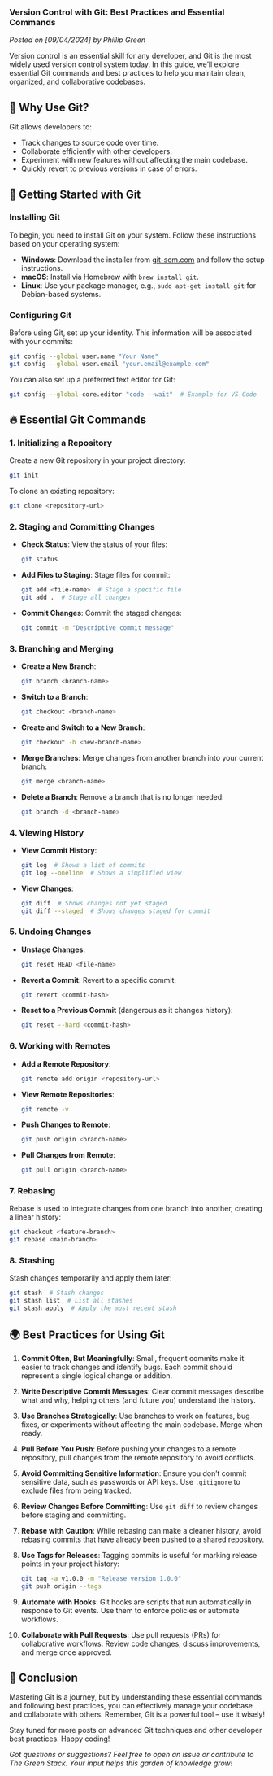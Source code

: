### Version Control with Git: Best Practices and Essential Commands

*Posted on [09/04/2024] by Phillip Green*

Version control is an essential skill for any developer, and Git is the most widely used version control system today. In this guide, we’ll explore essential Git commands and best practices to help you maintain clean, organized, and collaborative codebases.

## 🌟 Why Use Git?

Git allows developers to:
- Track changes to source code over time.
- Collaborate efficiently with other developers.
- Experiment with new features without affecting the main codebase.
- Quickly revert to previous versions in case of errors.

## 🚀 Getting Started with Git

### Installing Git

To begin, you need to install Git on your system. Follow these instructions based on your operating system:

- **Windows**: Download the installer from [git-scm.com](https://git-scm.com) and follow the setup instructions.
- **macOS**: Install via Homebrew with `brew install git`.
- **Linux**: Use your package manager, e.g., `sudo apt-get install git` for Debian-based systems.

### Configuring Git

Before using Git, set up your identity. This information will be associated with your commits:

```bash
git config --global user.name "Your Name"
git config --global user.email "your.email@example.com"
```

You can also set up a preferred text editor for Git:

```bash
git config --global core.editor "code --wait"  # Example for VS Code
```

## 🔥 Essential Git Commands

### 1. **Initializing a Repository**

Create a new Git repository in your project directory:

```bash
git init
```

To clone an existing repository:

```bash
git clone <repository-url>
```

### 2. **Staging and Committing Changes**

- **Check Status**: View the status of your files:

  ```bash
  git status
  ```

- **Add Files to Staging**: Stage files for commit:

  ```bash
  git add <file-name>  # Stage a specific file
  git add .  # Stage all changes
  ```

- **Commit Changes**: Commit the staged changes:

  ```bash
  git commit -m "Descriptive commit message"
  ```

### 3. **Branching and Merging**

- **Create a New Branch**: 

  ```bash
  git branch <branch-name>
  ```

- **Switch to a Branch**:

  ```bash
  git checkout <branch-name>
  ```

- **Create and Switch to a New Branch**:

  ```bash
  git checkout -b <new-branch-name>
  ```

- **Merge Branches**: Merge changes from another branch into your current branch:

  ```bash
  git merge <branch-name>
  ```

- **Delete a Branch**: Remove a branch that is no longer needed:

  ```bash
  git branch -d <branch-name>
  ```

### 4. **Viewing History**

- **View Commit History**:

  ```bash
  git log  # Shows a list of commits
  git log --oneline  # Shows a simplified view
  ```

- **View Changes**:

  ```bash
  git diff  # Shows changes not yet staged
  git diff --staged  # Shows changes staged for commit
  ```

### 5. **Undoing Changes**

- **Unstage Changes**:

  ```bash
  git reset HEAD <file-name>
  ```

- **Revert a Commit**: Revert to a specific commit:

  ```bash
  git revert <commit-hash>
  ```

- **Reset to a Previous Commit** (dangerous as it changes history):

  ```bash
  git reset --hard <commit-hash>
  ```

### 6. **Working with Remotes**

- **Add a Remote Repository**:

  ```bash
  git remote add origin <repository-url>
  ```

- **View Remote Repositories**:

  ```bash
  git remote -v
  ```

- **Push Changes to Remote**:

  ```bash
  git push origin <branch-name>
  ```

- **Pull Changes from Remote**:

  ```bash
  git pull origin <branch-name>
  ```

### 7. **Rebasing**

Rebase is used to integrate changes from one branch into another, creating a linear history:

```bash
git checkout <feature-branch>
git rebase <main-branch>
```

### 8. **Stashing**

Stash changes temporarily and apply them later:

```bash
git stash  # Stash changes
git stash list  # List all stashes
git stash apply  # Apply the most recent stash
```

## 🌍 Best Practices for Using Git

1. **Commit Often, But Meaningfully**: Small, frequent commits make it easier to track changes and identify bugs. Each commit should represent a single logical change or addition.

2. **Write Descriptive Commit Messages**: Clear commit messages describe what and why, helping others (and future you) understand the history.

3. **Use Branches Strategically**: Use branches to work on features, bug fixes, or experiments without affecting the main codebase. Merge when ready.

4. **Pull Before You Push**: Before pushing your changes to a remote repository, pull changes from the remote repository to avoid conflicts.

5. **Avoid Committing Sensitive Information**: Ensure you don’t commit sensitive data, such as passwords or API keys. Use `.gitignore` to exclude files from being tracked.

6. **Review Changes Before Committing**: Use `git diff` to review changes before staging and committing.

7. **Rebase with Caution**: While rebasing can make a cleaner history, avoid rebasing commits that have already been pushed to a shared repository.

8. **Use Tags for Releases**: Tagging commits is useful for marking release points in your project history:

   ```bash
   git tag -a v1.0.0 -m "Release version 1.0.0"
   git push origin --tags
   ```

9. **Automate with Hooks**: Git hooks are scripts that run automatically in response to Git events. Use them to enforce policies or automate workflows.

10. **Collaborate with Pull Requests**: Use pull requests (PRs) for collaborative workflows. Review code changes, discuss improvements, and merge once approved.

## 🔧 Conclusion

Mastering Git is a journey, but by understanding these essential commands and following best practices, you can effectively manage your codebase and collaborate with others. Remember, Git is a powerful tool – use it wisely!

Stay tuned for more posts on advanced Git techniques and other developer best practices. Happy coding!

*Got questions or suggestions? Feel free to open an issue or contribute to The Green Stack. Your input helps this garden of knowledge grow!*
